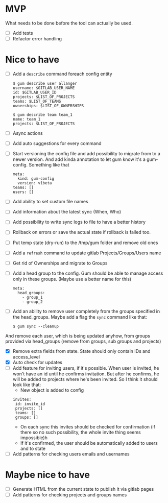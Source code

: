 # MVP
What needs to be done before the tool can actually be used.
- [ ] Add tests
- [ ] Refactor error handling

# Nice to have
- [ ] Add a `describe` command foreach config entity 
  ```
  $ gum describe user allanger
  username: $GITLAB_USER_NAME
  id: $GITLAB_USER_ID
  projects: $LIST_OF_PROJECTS 
  teams: $LIST_OF_TEAMS
  ownerships: $LIST_OF_OWNERSHIPS
  
  $ gum describe team team_1
  name: team_1
  projects: $LIST_OF_PROJECTS 
  ```

- [ ] Async actions
- [ ] Add auto suggestions for every command
- [ ] Start versioning the config file and add possibility to migrate from to a newer version. And add kinda annotation to let gum know it's a gum-config. Something like that
  ```
  meta: 
    kind: gum-config
    version: v1beta
  teams: []
  users: []
  ```
- [ ] Add ability to set custom file names
- [ ] Add information about the latest sync (When, Who)
- [ ] Add possibility to write sync logs to file to have a better history
- [ ] Rollback on errors or save the actual state if rollback is failed too.
- [ ] Put temp state (dry-run) to the /tmp/gum folder and remove old ones
- [ ] Add a `refresh` command to update gitlab Projects/Groups/Users name
- [ ] Get rid of Ownerships and migrate to Groups
- [ ] Add a head group to the config. Gum should be able to manage access only in these groups. (Maybe use a better name for this)
  ```
  meta: 
    head_groups: 
      - group_1
      - group_2
  ```
- [ ] Add an ability to remove user completely from the groups specified in the head_groups. Maybe add a flag the `sync` command like that:
  ```
  $ gum sync --cleanup
  ```
And remove each user, which is being updated anyhow, from groups provided via head_groups (remove from groups, sub groups and projects)

- [X] Remove extra fields from state. State should only contain IDs and access_level
- [X] Auto check for updates
- [ ] Add feature for inviting users, if it's possible. 
  When user is invited, he won't have an id until he confirms invitation. But after he confirms, he will be added to projects where he's been invited. So I think it should look like that:
  -  New object is added to config
  ```
  invites: 
   id: invite_id
   projects: [] 
   teams: []
   groups: []
  ```
  - On each sync this invites should be checked for confirmation (if there so no such possibility, the whole invite thing seems impossible)h
  - If it's confirmed, the user should be automatically added to users and to state
- [ ] Add patterns for checking users emails and usernames
# Maybe nice to have
- [ ] Generate HTML from the current state to publish it via gitlab pages
- [ ] Add patterns for checking projects and groups names